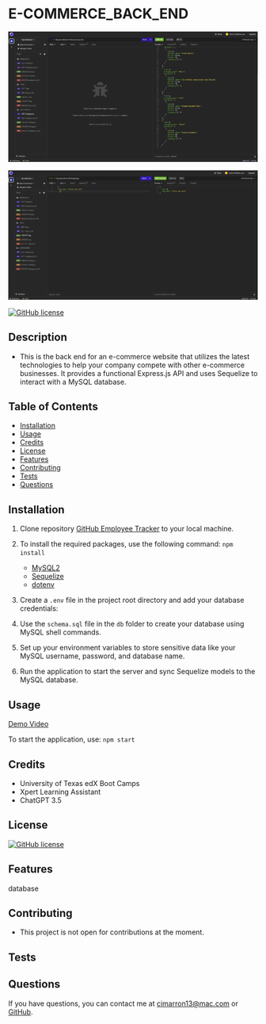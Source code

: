 # E-COMMERCE_BACK_END

![Screenshot](./assets/images/img1.png)

![Screenshot](./assets/images/img2.png)

[![GitHub license](https://img.shields.io/badge/license-MIT-blue.svg)](https://opensource.org/licenses/MIT)

## Description

- This is the back end for an e-commerce website that utilizes the latest technologies to help your company compete with other e-commerce businesses. It provides a functional Express.js API and uses Sequelize to interact with a MySQL database.

## Table of Contents

- [Installation](#installation)
- [Usage](#usage)
- [Credits](#credits)
- [License](#license)
- [Features](#features)
- [Contributing](#contibuting)
- [Tests](#tests)
- [Questions](#questions)

## Installation

1. Clone repository <a href="https://github.com/cjenschke/E-Commerce_Back_End">GitHub Employee Tracker</a> to your local machine.

2. To install the required packages, use the following command: `npm install`

   - [MySQL2](https://www.npmjs.com/package/mysql2)
   - [Sequelize](https://www.npmjs.com/package/sequelize)
   - [dotenv](https://www.npmjs.com/package/dotenv)

3. Create a `.env` file in the project root directory and add your database credentials:

4. Use the `schema.sql` file in the `db` folder to create your database using MySQL shell commands.

5. Set up your environment variables to store sensitive data like your MySQL username, password, and database name.

6. Run the application to start the server and sync Sequelize models to the MySQL database.

## Usage

[Demo Video](https://drive.google.com/file/d/1KzA6jxmi_sbfW4aHpVvC6mDIGjorogMU/view?usp=sharing)

To start the application, use: `npm start`

## Credits

- University of Texas edX Boot Camps
- Xpert Learning Assistant
- ChatGPT 3.5

## License

[![GitHub license](https://img.shields.io/badge/license-MIT-blue.svg)](https://opensource.org/licenses/MIT)

## Features

database

## Contributing

- This project is not open for contributions at the moment.

## Tests

## Questions

If you have questions, you can contact me at [cimarron13@mac.com](mailto:cimarron13@mac.com) or <a href="https://github.com/cjenschke">GitHub</a>.
